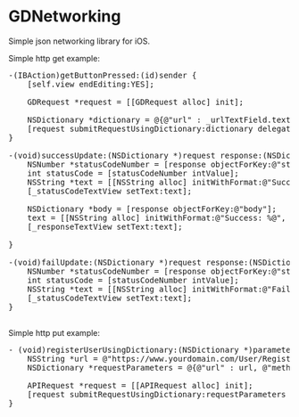 GDNetworking
============

Simple json networking library for iOS.


Simple http get example:

<pre>
-(IBAction)getButtonPressed:(id)sender {
    [self.view endEditing:YES];
    
    GDRequest *request = [[GDRequest alloc] init];
    
    NSDictionary *dictionary = @{@"url" : _urlTextField.text, @"method" : @"GET"};
    [request submitRequestUsingDictionary:dictionary delegate:self];
}

-(void)successUpdate:(NSDictionary *)request response:(NSDictionary *)response {
    NSNumber *statusCodeNumber = [response objectForKey:@"statusCode"];
    int statusCode = [statusCodeNumber intValue];
    NSString *text = [[NSString alloc] initWithFormat:@"Success: %d", statusCode];
    [_statusCodeTextView setText:text];
    
    NSDictionary *body = [response objectForKey:@"body"];
    text = [[NSString alloc] initWithFormat:@"Success: %@", body];
    [_responseTextView setText:text];
    
}

-(void)failUpdate:(NSDictionary *)request response:(NSDictionary *)response error:(NSError *)error {
    NSNumber *statusCodeNumber = [response objectForKey:@"statusCode"];
    int statusCode = [statusCodeNumber intValue];
    NSString *text = [[NSString alloc] initWithFormat:@"Fail: %d", statusCode];
    [_statusCodeTextView setText:text];
}

</pre>

Simple http put example:

<pre>
- (void)registerUserUsingDictionary:(NSDictionary *)parameters delegate:(id<UpdateDelegate>)delegate {
    NSString *url = @"https://www.yourdomain.com/User/Register";
    NSDictionary *requestParameters = @{@"url" : url, @"method" : @"PUT" , @"headers" : @{@"Content-Type" : @"application/json; charset=utf-8"}, @"parameters" : parameters};
    
    APIRequest *request = [[APIRequest alloc] init];
    [request submitRequestUsingDictionary:requestParameters delegate:delegate];
}

</pre>
